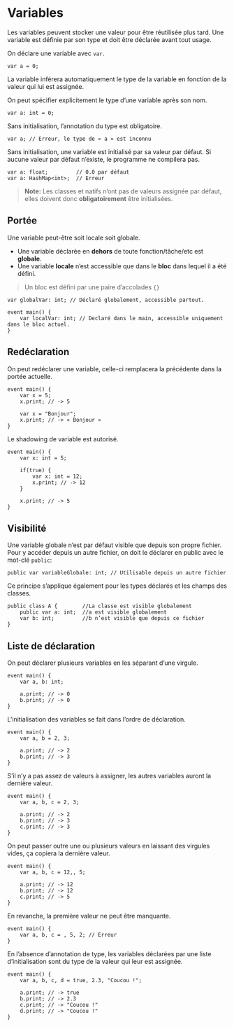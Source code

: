 # Variables

Les variables peuvent stocker une valeur pour être réutilisée plus tard.
Une variable est définie par son type et doit être déclarée avant tout usage.

On déclare une variable avec `var`.
```grimoire
var a = 0;
```

La variable inférera automatiquement le type de la variable en fonction de la valeur qui lui est assignée.

On peut spécifier explicitement le type d’une variable après son nom.
```grimoire
var a: int = 0;
```

Sans initialisation, l’annotation du type est obligatoire.
```grimoire
var a; // Erreur, le type de « a » est inconnu
```

Sans initialisation, une variable est initialisé par sa valeur par défaut.
Si aucune valeur par défaut n’existe, le programme ne compilera pas.
```grimoire
var a: float;         // 0.0 par défaut
var a: HashMap<int>;  // Erreur
```

> **Note:** Les classes et natifs n’ont pas de valeurs assignée par défaut, elles doivent donc **obligatoirement** être initialisées.

## Portée
Une variable peut-être soit locale soit globale.
* Une variable déclarée en **dehors** de toute fonction/tâche/etc est **globale**.
* Une variable **locale** n’est accessible que dans le **bloc** dans lequel il a été défini.
> Un bloc est défini par une paire d’accolades `{}`
```grimoire
var globalVar: int; // Déclaré globalement, accessible partout.

event main() {
    var localVar: int; // Declaré dans le main, accessible uniquement dans le bloc actuel.
}
```

## Redéclaration
On peut redéclarer une variable, celle-ci remplacera la précédente dans la portée actuelle.
```grimoire
event main() {
    var x = 5;
    x.print; // -> 5

    var x = "Bonjour";
    x.print; // -> « Bonjour »
}
```

Le shadowing de variable est autorisé.
```grimoire
event main() {
    var x: int = 5;

    if(true) {
        var x: int = 12;
        x.print; // -> 12
    }

    x.print; // -> 5
}
```

## Visibilité
Une variable globale n’est par défaut visible que depuis son propre fichier.
Pour y accéder depuis un autre fichier, on doit le déclarer en public avec le mot-clé `public`:
```grimoire
public var variableGlobale: int; // Utilisable depuis un autre fichier
```

Ce principe s’applique également pour les types déclarés et les champs des classes.
```grimoire
public class A {        //La classe est visible globalement
    public var a: int;  //a est visible globalement
    var b: int;         //b n’est visible que depuis ce fichier
}
```

## Liste de déclaration

On peut déclarer plusieurs variables en les séparant d’une virgule.
```grimoire
event main() {
    var a, b: int;

    a.print; // -> 0
    b.print; // -> 0
}
```

L’initialisation des variables se fait dans l’ordre de déclaration.
```grimoire
event main() {
    var a, b = 2, 3;

    a.print; // -> 2
    b.print; // -> 3
}
```

S’il n’y a pas assez de valeurs à assigner, les autres variables auront la dernière valeur.
```grimoire
event main() {
    var a, b, c = 2, 3;

    a.print; // -> 2
    b.print; // -> 3
    c.print; // -> 3
}
```

On peut passer outre une ou plusieurs valeurs en laissant des virgules vides, ça copiera la dernière valeur.
```grimoire
event main() {
    var a, b, c = 12,, 5;

    a.print; // -> 12
    b.print; // -> 12
    c.print; // -> 5
}
```

En revanche, la première valeur ne peut être manquante.
```grimoire
event main() {
    var a, b, c = , 5, 2; // Erreur
}
```

En l’absence d’annotation de type, les variables déclarées par une liste d’initialisation sont du type de la valeur qui leur est assignée.
```grimoire
event main() {
    var a, b, c, d = true, 2.3, "Coucou !";

    a.print; // -> true
    b.print; // -> 2.3
    c.print; // -> "Coucou !"
    d.print; // -> "Coucou !"
}
```